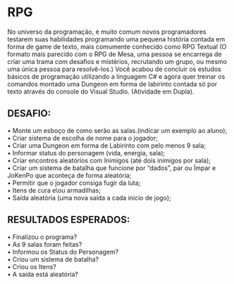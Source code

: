 <h1>RPG</h1>

No universo da programação, é muito comum novos programadores testarem suas habilidades programando uma pequena história contada em forma de game de texto, 
mais comumente conhecido como RPG Textual (O formato mais parecido com o RPG de Mesa, uma pessoa se encarrega de criar uma trama com desafios e mistérios, 
recrutando um grupo, ou mesmo uma única pessoa para resolvê-los.)
Você acabou de concluir os estudos básicos de programação utilizando a linguagem C# e agora quer treinar os 
comandos montado uma Dungeon em forma de labirinto contada só por texto através do console do Visual Studio. (Atividade em Dupla).

<h2>DESAFIO:</h2>

•	Monte um esboço de como serão as salas.(indicar um exemplo ao aluno);  
•	Criar sistema de escolha de nome para o jogador;  
•	Criar uma Dungeon em forma de Labirinto com pelo menos 9 sala;  
•	Informar status do personagem (vida, energia, sala);  
•	Criar encontros aleatórios com Inimigos (até dois inimigos por sala);  
•	Criar um sistema de batalha que funcione por “dados”, par ou Ímpar e JoKenPo que aconteça de forma aleatória;  
•	Permitir que o jogador consiga fugir da luta;  
•	Itens de cura e\ou armadilhas;  
•	Saída aleatória (uma nova saída a cada início de jogo);  

<h2>RESULTADOS ESPERADOS:</h2>

•	Finalizou o programa?  
•	As 9 salas foram feitas?  
•	Informou os Status do Personagem?  
•	Criou um sistema de batalha?  
•	Criou os Itens?  
•	A saída está aleatória?  
